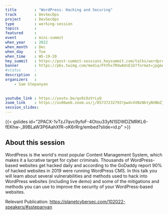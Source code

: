 ```yaml
---
title        : "WordPress: Hacking and Securing"
track        : DevSecOps
project      : DevSecOps
type         : working-session
topics       : 
featured     :
event        : mini-summit
when_year    : 2022
when_month   : Dec
when_day     : Tue
when_time    : WS-19-20
hey_summit   : https://post-summit-sessions.heysummit.com/talks/wordpress-hacking-and-securing/
banner       : https://pbs.twimg.com/media/FhYhx7RXwAUnE1U?format=jpg&name=medium
#status      : 
description  :
organizers   :
    - Sam Stepanyan
  
     
youtube_link : https://youtu.be/qv0iOzVrLyQ
zoom_link    : https://us06web.zoom.us/j/85737232793?pwd=VXNzNktyNVBmZjhHd0diNnh2eG0rQT09
session_slides:
---
```


{{< gslides id="2PACX-1vTzJ7qvc9yfoF-4Otou33yN1SDWDZMRKL6-fEKhw-_89BLaW3P6AahXfR-oK6rRrg/embed?slide=id.p" >}}

## About this session
WordPress is the world's most popular Content Management System, which makes it a lucrative target for cyber criminals. Thousands of WordPress-based websites get hacked daily and according to the GoDaddy report 90% of hacked websites in 2019 were running WordPress CMS. In this talk you will learn about several vulnerabilities and methods used to hack into WordPress websites (including live demo) and some of the mitigations and methods you can use to improve the security of your WordPress-based websites.

Relevant Publication:
https://planetcybersec.com/102022-speakers/#sstepanyan

